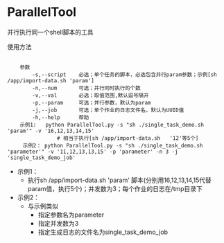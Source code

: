 # ParallelTool

并行执行同一个shell脚本的工具

使用方法

```shell

    参数
        -s,--script    必选；单个任务的脚本，必选包含并行param参数；示例[sh /app/import-data.sh 'param']
        -n,--num       可选；并行同时执行的个数
        -v,--val       必选；取值范围,默认逗号隔开
        -p,--param     可选；并行参数，默认为param
        -j,--job       可选；单个作业的日志文件名，默认为UUID值
        -h,--help      帮助
    示例1:   python ParallelTool.py -s "sh ./single_task_demo.sh 'param'" -v '16,12,13,14,15'
                # 相当于执行[sh /app/import-data.sh   '12'等5个]
     示例2： python ParallelTool.py -s "sh ./single_task_demo.sh 'parameter'" -v '11,12,13,13,15' -p 'parameter' -n 3 -j 'single_task_demo_job'

```

- 示例1：
  - 执行sh /app/import-data.sh 'param' 脚本(分别用16,12,13,14,15代替param值，执行5个)；并发数为3；每个作业的日志在/tmp目录下
- 示例2：
  - 与示例类似
    - 指定参数名为parameter
    - 指定并发数为3
    - 指定生成日志的文件名为single_task_demo_job